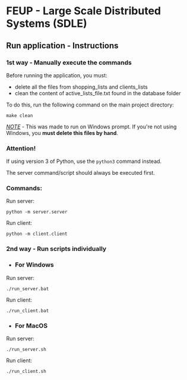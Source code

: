 # FEUP - Large Scale Distributed Systems (SDLE)

## Run application - Instructions

### 1st way - Manually execute the commands

Before running the application, you must:

- delete all the files from shopping_lists and clients_lists
- clean the content of active_lists_file.txt found in the database folder

To do this, run the following command on the main project directory:

```
make clean
```

<u>_NOTE_</u> - This was made to run on Windows prompt. If you're not using Windows, you **must delete this files by hand**.

### Attention!
If using version 3 of Python, use the `python3` command instead.

The server command/script should always be executed first.

### Commands:
Run server:

    python -m server.server

Run client:

    python -m client.client


### 2nd way - Run scripts individually

- ### For Windows

Run server:

```
./run_server.bat
```

Run client:

```
./run_client.bat
```

- ### For MacOS

Run server:

```
./run_server.sh
```

Run client:

```
./run_client.sh
```
